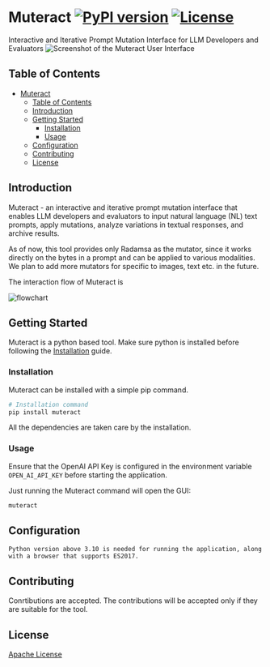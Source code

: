 # Muteract [![PyPI version](https://badge.fury.io/py/your-package-name.svg)](https://pypi.org/project/muteract/0.1.1/) [![License](https://img.shields.io/badge/license-Apache%202.0-blue.svg)](LICENSE) 

Interactive and Iterative Prompt Mutation Interface for LLM Developers and Evaluators
![Screenshot of the Muteract User Interface](images/UI.png "Muteract User Interface")

## Table of Contents

- [Muteract  ](#muteract--)
  - [Table of Contents](#table-of-contents)
  - [Introduction](#introduction)
  - [Getting Started](#getting-started)
    - [Installation](#installation)
    - [Usage](#usage)
  - [Configuration](#configuration)
  - [Contributing](#contributing)
  - [License](#license)

## Introduction

Muteract - an interactive and iterative prompt mutation interface that enables LLM developers and evaluators to input natural language (NL) text prompts, apply mutations, analyze variations in textual responses, and archive results.

As of now, this tool provides only Radamsa as the mutator, since it works directly on the bytes in a prompt and can be applied to various modalities. We plan to add more mutators for specific to images, text etc. in the future.

The interaction flow of Muteract is

![flowchart](images/Muteract-Flow.drawio.png)


## Getting Started

Muteract is a python based tool. Make sure python is installed before following the [Installation](#installation) guide.

### Installation

Muteract can be installed with a simple pip command.

```bash
# Installation command
pip install muteract
```

All the dependencies are taken care by the installation.

### Usage
Ensure that the OpenAI API Key is configured in the environment variable `OPEN_AI_API_KEY` before starting the application.

Just running the Muteract command will open the GUI:
```bash
muteract
```


## Configuration

```
Python version above 3.10 is needed for running the application, along with a browser that supports ES2017.
```

## Contributing

Conrtibutions are accepted. The contributions will be accepted only if they are suitable for the tool.

## License
[Apache License](LICENSE)


